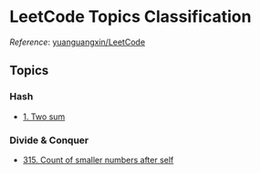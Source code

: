 # LeetCode Topics Classification

*Reference*: [yuanguangxin/LeetCode](https://github.com/yuanguangxin/LeetCode)

## Topics

### Hash
- [1. Two sum](/src/hash/1.two-sum)

### Divide & Conquer
- [315. Count of smaller numbers after self](/src/divide-conquer/315.count-smaller-numbers-after-self)
